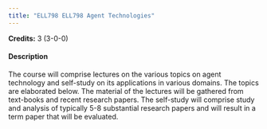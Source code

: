 ```yaml
---
title: "ELL798 ELL798 Agent Technologies"
---
```

**Credits:** 3 (3-0-0)

#### Description
The course will comprise lectures on the various topics on agent technology and self-study on its applications in various domains. The topics are elaborated below. The material of the lectures will be gathered from text-books and recent research papers. The self-study will comprise study and analysis of typically 5-8 substantial research papers and will result in a term paper that will be evaluated.
